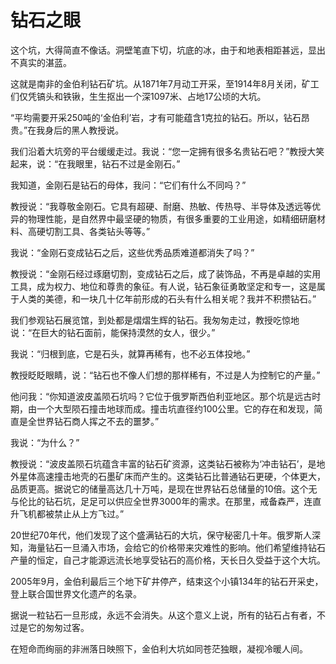 # 钻石之眼

这个坑，大得简直不像话。洞壁笔直下切，坑底的冰，由于和地表相距甚远，显出不真实的湛蓝。 

这就是南非的金伯利钻石矿坑。从1871年7月动工开采，至1914年8月关闭，矿工们仅凭镐头和铁锹，生生抠出一个深1097米、占地17公顷的大坑。 

“平均需要开采250吨的‘金伯利’岩，才有可能蕴含1克拉的钻石。所以，钻石昂贵。”在我身后的黑人教授说。 

我们沿着大坑旁的平台缓缓走过。我说：“您一定拥有很多名贵钻石吧？”教授大笑起来，说：“在我眼里，钻石不过是金刚石。” 

我知道，金刚石是钻石的母体，我问：“它们有什么不同吗？” 

教授说：“我尊敬金刚石。它具有超硬、耐磨、热敏、传热导、半导体及透远等优异的物理性能，是自然界中最坚硬的物质，有很多重要的工业用途，如精细研磨材料、高硬切割工具、各类钻头等等。” 

我说：“金刚石变成钻石之后，这些优秀品质难道都消失了吗？” 

教授说：“金刚石经过琢磨切割，变成钻石之后，成了装饰品，不再是卓越的实用工具，成为权力、地位和尊贵的象征。有人说，钻石象征勇敢坚定和专一，这是属于人类的美德，和一块几十亿年前形成的石头有什么相关呢？我并不积攒钻石。” 

我们参观钻石展览馆，到处都是熠熠生辉的钻石。我匆匆走过，教授吃惊地说：“在巨大的钻石面前，能保持漠然的女人，很少。” 

我说：“归根到底，它是石头，就算再稀有，也不必五体投地。” 

教授眨眨眼睛，说：“钻石也不像人们想的那样稀有，不过是人为控制它的产量。” 

他问我：“你知道波皮盖陨石坑吗？它位于俄罗斯西伯利亚地区。那个坑是远古时期，由一个大型陨石撞击地球而成。撞击坑直径约100公里。它的存在和发现，简直是全世界钻石商人挥之不去的噩梦。” 

我说：“为什么？” 

教授说：“波皮盖陨石坑蕴含丰富的钻石矿资源，这类钻石被称为‘冲击钻石’，是地外星体高速撞击地壳的石墨矿床而产生的。这类钻石比普通钻石更硬，个体更大，品质更高。据说它的储量高达几十万吨，是现在世界钻石总储量的10倍。这个无与伦比的钻石坑，足足可以供应全世界3000年的需求。在那里，戒备森严，连直升飞机都被禁止从上方飞过。” 

20世纪70年代，他们发现了这个盛满钻石的大坑，保守秘密几十年。俄罗斯人深知，海量钻石一旦涌入市场，会给它的价格带来灾难性的影响。他们希望维持钻石产量的恒定，自己才能源远流长地享受钻石的高价格，天长日久受益于这个大坑。 

2005年9月，金伯利最后三个地下矿井停产，结束这个小镇134年的钻石开采史，登上联合国世界文化遗产的名录。 

据说一粒钻石一旦形成，永远不会消失。从这个意义上说，所有的钻石占有者，不过是它的匆匆过客。 

在短命而绚丽的非洲落日映照下，金伯利大坑如同苍茫独眼，凝视冷暖人间。